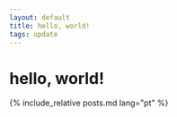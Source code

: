 ```yaml
---
layout: default
title: hello, world!
tags: update
---
```

# hello, world!

{% include_relative posts.md lang="pt" %}
